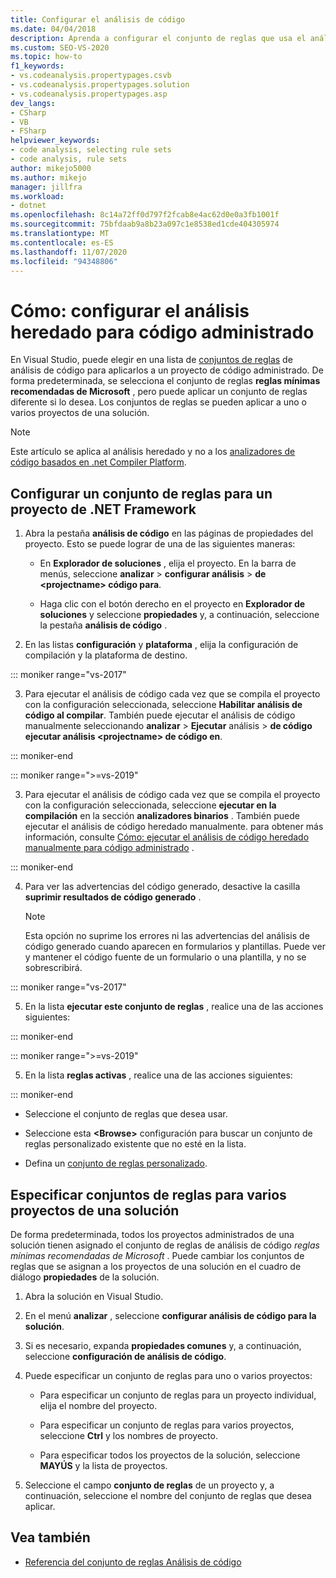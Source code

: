 ```yaml
---
title: Configurar el análisis de código
ms.date: 04/04/2018
description: Aprenda a configurar el conjunto de reglas que usa el análisis de código heredado de Visual Studio. Vea cómo aplicar un conjunto de reglas a uno o varios proyectos de una solución.
ms.custom: SEO-VS-2020
ms.topic: how-to
f1_keywords:
- vs.codeanalysis.propertypages.csvb
- vs.codeanalysis.propertypages.solution
- vs.codeanalysis.propertypages.asp
dev_langs:
- CSharp
- VB
- FSharp
helpviewer_keywords:
- code analysis, selecting rule sets
- code analysis, rule sets
author: mikejo5000
ms.author: mikejo
manager: jillfra
ms.workload:
- dotnet
ms.openlocfilehash: 8c14a72ff0d797f2fcab8e4ac62d0e0a3fb1001f
ms.sourcegitcommit: 75bfdaab9a8b23a097c1e8538ed1cde404305974
ms.translationtype: MT
ms.contentlocale: es-ES
ms.lasthandoff: 11/07/2020
ms.locfileid: "94348806"
---
```

# <a name="how-to-configure-legacy-analysis-for-managed-code"></a>Cómo: configurar el análisis heredado para código administrado

En Visual Studio, puede elegir en una lista de [conjuntos de reglas](../code-quality/rule-set-reference.md) de análisis de código para aplicarlos a un proyecto de código administrado. De forma predeterminada, se selecciona el conjunto de reglas **reglas mínimas recomendadas de Microsoft** , pero puede aplicar un conjunto de reglas diferente si lo desea. Los conjuntos de reglas se pueden aplicar a uno o varios proyectos de una solución.

> [!NOTE]
> Este artículo se aplica al análisis heredado y no a los [analizadores de código basados en .net Compiler Platform](use-roslyn-analyzers.md).

## <a name="configure-a-rule-set-for-a-net-framework-project"></a>Configurar un conjunto de reglas para un proyecto de .NET Framework

1. Abra la pestaña **análisis de código** en las páginas de propiedades del proyecto. Esto se puede lograr de una de las siguientes maneras:

   - En **Explorador de soluciones** , elija el proyecto. En la barra de menús, seleccione **analizar**  >  **configurar análisis**  >  **de \<projectname> código para**.

   - Haga clic con el botón derecho en el proyecto en **Explorador de soluciones** y seleccione **propiedades** y, a continuación, seleccione la pestaña **análisis de código** .

2. En las listas **configuración** y **plataforma** , elija la configuración de compilación y la plataforma de destino.

::: moniker range="vs-2017"

3. Para ejecutar el análisis de código cada vez que se compila el proyecto con la configuración seleccionada, seleccione **Habilitar análisis de código al compilar**. También puede ejecutar el análisis de código manualmente seleccionando **analizar**  >  **Ejecutar** análisis  >  **de código ejecutar análisis \<projectname> de código en**.

::: moniker-end

::: moniker range=">=vs-2019"

3. Para ejecutar el análisis de código cada vez que se compila el proyecto con la configuración seleccionada, seleccione **ejecutar en la compilación** en la sección **analizadores binarios** . También puede ejecutar el análisis de código heredado manualmente. para obtener más información, consulte [Cómo: ejecutar el análisis de código heredado manualmente para código administrado](how-to-run-legacy-code-analysis-manually-for-managed-code.md) .

::: moniker-end

4. Para ver las advertencias del código generado, desactive la casilla **suprimir resultados de código generado** .

    > [!NOTE]
    > Esta opción no suprime los errores ni las advertencias del análisis de código generado cuando aparecen en formularios y plantillas. Puede ver y mantener el código fuente de un formulario o una plantilla, y no se sobrescribirá.

::: moniker range="vs-2017"

5. En la lista **ejecutar este conjunto de reglas** , realice una de las acciones siguientes:

::: moniker-end

::: moniker range=">=vs-2019"

5. En la lista **reglas activas** , realice una de las acciones siguientes:

::: moniker-end

   - Seleccione el conjunto de reglas que desea usar.

   - Seleccione esta **\<Browse>** configuración para buscar un conjunto de reglas personalizado existente que no esté en la lista.

   - Defina un [conjunto de reglas personalizado](../code-quality/how-to-create-a-custom-rule-set.md).

## <a name="specify-rule-sets-for-multiple-projects-in-a-solution"></a>Especificar conjuntos de reglas para varios proyectos de una solución

De forma predeterminada, todos los proyectos administrados de una solución tienen asignado el conjunto de reglas de análisis de código *reglas mínimas recomendadas de Microsoft* . Puede cambiar los conjuntos de reglas que se asignan a los proyectos de una solución en el cuadro de diálogo **propiedades** de la solución.

1. Abra la solución en Visual Studio.

2. En el menú **analizar** , seleccione **configurar análisis de código para la solución**.

3. Si es necesario, expanda **propiedades comunes** y, a continuación, seleccione **configuración de análisis de código**.

4. Puede especificar un conjunto de reglas para uno o varios proyectos:

    - Para especificar un conjunto de reglas para un proyecto individual, elija el nombre del proyecto.

    - Para especificar un conjunto de reglas para varios proyectos, seleccione **Ctrl** y los nombres de proyecto.

    - Para especificar todos los proyectos de la solución, seleccione **MAYÚS** y la lista de proyectos.

5. Seleccione el campo **conjunto de reglas** de un proyecto y, a continuación, seleccione el nombre del conjunto de reglas que desea aplicar.

## <a name="see-also"></a>Vea también

- [Referencia del conjunto de reglas Análisis de código](../code-quality/rule-set-reference.md)
